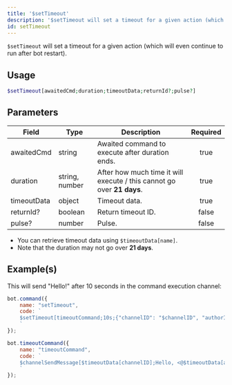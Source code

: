 ```yaml
---
title: '$setTimeout'
description: '$setTimeout will set a timeout for a given action (which will even continue to run after bot restart).'
id: setTimeout
---
```


`$setTimeout` will set a timeout for a given action (which will even continue to run after bot restart).

## Usage

```php
$setTimeout[awaitedCmd;duration;timeoutData;returnId?;pulse?]
```

## Parameters

| Field       | Type           | Description                                                            | Required |
| ----------- | -------------- | ---------------------------------------------------------------------- |:--------:|
| awaitedCmd  | string         | Awaited command to execute after duration ends.                        |   true   |
| duration    | string, number | After how much time it will execute / this cannot go over **21 days**. |   true   |
| timeoutData | object         | Timeout data.                                                          |   true   |
| returnId?   | boolean        | Return timeout ID.                                                     |  false   |
| pulse?      | number         | Pulse.                                                                 |  false   |

- You can retrieve timeout data using `$timeoutData[name]`.
- Note that the duration may not go over **21 days**.

## Example(s)

This will send "Hello!" after 10 seconds in the command execution channel:

```javascript
bot.command({
    name: "setTimeout",
    code: `
    $setTimeout[timeoutCommand;10s;{"channelID": "$channelID", "authorID": "$authorID"};false]
    `
});

bot.timeoutCommand({
    name: "timeoutCommand",
    code: `
    $channelSendMessage[$timeoutData[channelID];Hello, <@$timeoutData[authorID]>!]
    `
});
```